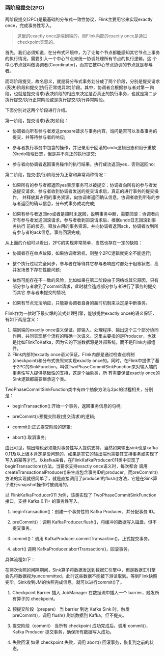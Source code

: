 ### 两阶段提交(2PC)

两阶段提交(2PC)是最基础的分布式一致性协议，Flink主要用它来实现exactly once，完成事务性写入。

> 这里的exactly once是端到端的，而Flink内部的exactly once是通过checkpoint实现的。

首先，我们必须知道，在分布式环境中，为了让每个节点都能感知其它节点上事务的执行情况，需要引入一个中心节点来统一协调处理所有节点的执行逻辑，这
个中心节点就叫做协调者(Coordinator)，而其它被中心节点协调的节点就是参与者。

而两阶段提交，故名思义，就是将分布式事务划分成了两个阶段，分别是提交请求(表决)阶段和提交(执行正常或异常)阶段。其中，协调者会根据参与者对第一
阶段，也就是提交请求/表决阶段的相应来决定是否真正的执行事务，也就是第二步执行提交/执行正常阶段或是执行提交/执行异常阶段。

下面分别对这两个阶段进行介绍。

第一阶段，提交请求(表决)阶段：
  * 协调者向所有参与者发送prepare请求与事务内容，询问是否可以准备事务的提交，并等待参与者的响应;

  * 参与者执行事务中包含的操作，并记录用于回滚的undo逻辑日志和用于重放的redo物理日志，但是并不真正的执行提交;

  * 参与者向协调者返回事务操作的执行结果，执行成功返回yes，否则返回no;

第二阶段，提交(执行)阶段分为正常和异常两种情况：
  * 如果所有的参与者都返回yes表示事务可以被提交：协调者向所有的参与者发送提交请求，参与者收到协调者发送的提交请求后，真正的进行事务的提交操作，
  并释放其占用的事务资源，向协调者返回确认信息，协调者收到所有的参与者返回的确认信息，分布式事务成功完成;

  * 如果有参与者返回no或者是超时未返回，说明事务中断，需要回滚：协调者向所有参与者发送回滚请求，参与者收到回滚请求后，根据undo日志回滚到事务执行
  前的状态，释放占用的事务资源，并向协调者返回ack，协调者收到所有参与者的ack信息，事务回滚完成;

从上面的介绍可以看出，2PC的实现非常简单，当然也存在一定的缺陷：
  * 协调者存在单点故障，如果协调者宕机，则整个2PC逻辑就完全不能运行;

  * 整个执行过程完全同步，参与者在等待其它参与者响应时都处于阻塞状态，高并发场景下存在性能问题;

  * 依然可能存在不一致的风险，比如如果在第二阶段由于网络或其它原因，只有部分参与者收到了commit请求，此时就会造成部分参与者进行了事务的提交而其它
  参与者未提交的情况;

  * 如果有节点无法响应，只能靠协调者自身的超时机制来决定是中断事务。

Flink作为一款时下最火爆的流式处理引擎，能够提供exactly once的语义保证，有如下两层含义：
1. 端到端的exactly once语义保证。即输入、处理程序、输出这个三个部分协同作用，共同实现整个流程的精确一次语义。这里主要指的是Producer，也就是比如FlinkToKafka，因为它的下游数据源是外部系统，而不是Flink内部组件。
2. Flink内部的excatly once语义保证。Flink内部是通过检查点机制(checkpoint)和分布式快照来实现exactly once的。同时，在Flink中提供了基于2PC的SinkFunction，叫做TwoPhaseCommitSinkFunction来对输入端的事务性写入提供基础性的支持，这是个抽象类，所
有需要保证exactly once的Sink逻辑都需要继承这个类。

TwoPhaseCommitSinkFunction类中有四个抽象方法与2pc的过程相关，分别是：
  * beginTransaction():开始一个事务，返回事务信息的句柄;

  * preCommit():预提交阶段(提交请求)的逻辑;

  * commit():正式提交阶段的逻辑;

  * abort():取消事务;

由此可见，输出端也必须能对事务性写入提供支持，当然如果输出sink也是kafka 0.11及以上版本肯定是没问题的，如果是其它的输出端也需要其支持事务或实现了写入的幂等才行。以kafka来看，在FlinkKafkaProducer011类中实现了beginTransaction()方法。当要求支持exactly once语义时，每次都会
调用createTransactionalProducer()来生成包含事务ID的producer。而preCommit()方法的实现就很简单了，就是直接调用了producer的flush()方法，它是在Sink算子进行snapshot操作时被调用的。

以 FlinkKafkaProducer011 为例，该类实现了 TwoPhaseCommitSinkFunction 接口，支持 Kafka 0.11+ 的事务性写入。

1. beginTransaction()：创建一个事务性的 Kafka Producer，并分配事务 ID。

2. preCommit()：调用 KafkaProducer.flush()，将缓冲的数据写入磁盘，但不提交事务。

3. commit()：调用 KafkaProducer.commitTransaction()，正式提交事务。

4. abort()
调用 KafkaProducer.abortTransaction()，回滚事务。

具体流程如下：

在两次快照的间隔期间，Sink算子将数据发送到数据汇引擎中，但是数据汇引擎会先将数据视为uncommitted，此时这些数据不能被下游读取到。等到Flink快照完毕，Sink收到JM的快照完成信息，就可以进行commit()了。

1. Checkpoint Barrier 插入
JobManager 在数据流中插入一个 barrier，触发所有算子的 checkpoint。

2. 预提交阶段（prepare）
当 barrier 到达 Kafka Sink 时，触发 preCommit()，调用 flush() 刷新数据到 Kafka，但不提交。

3. 提交阶段（commit）
当所有 checkpoint 成功完成后，调用 commit()，Kafka Producer 提交事务，确保所有数据写入成功。

4. 失败回滚
如果 checkpoint 失败，调用 abort() 回滚事务，恢复到之前的状态。

